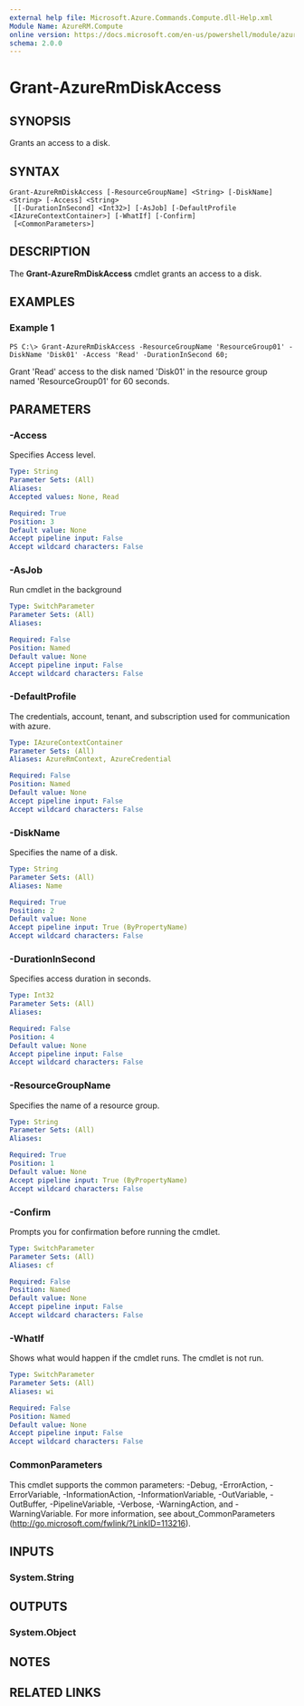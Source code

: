 ```yaml
---
external help file: Microsoft.Azure.Commands.Compute.dll-Help.xml
Module Name: AzureRM.Compute
online version: https://docs.microsoft.com/en-us/powershell/module/azurerm.compute/grant-azurermdiskaccess
schema: 2.0.0
---
```


# Grant-AzureRmDiskAccess

## SYNOPSIS
Grants an access to a disk.

## SYNTAX

```
Grant-AzureRmDiskAccess [-ResourceGroupName] <String> [-DiskName] <String> [-Access] <String>
 [[-DurationInSecond] <Int32>] [-AsJob] [-DefaultProfile <IAzureContextContainer>] [-WhatIf] [-Confirm]
 [<CommonParameters>]
```

## DESCRIPTION
The **Grant-AzureRmDiskAccess** cmdlet grants an access to a disk.

## EXAMPLES

### Example 1
```
PS C:\> Grant-AzureRmDiskAccess -ResourceGroupName 'ResourceGroup01' -DiskName 'Disk01' -Access 'Read' -DurationInSecond 60;
```

Grant 'Read' access to the disk named 'Disk01' in the resource group named 'ResourceGroup01' for 60 seconds.

## PARAMETERS

### -Access
Specifies Access level.

```yaml
Type: String
Parameter Sets: (All)
Aliases:
Accepted values: None, Read

Required: True
Position: 3
Default value: None
Accept pipeline input: False
Accept wildcard characters: False
```

### -AsJob
Run cmdlet in the background

```yaml
Type: SwitchParameter
Parameter Sets: (All)
Aliases:

Required: False
Position: Named
Default value: None
Accept pipeline input: False
Accept wildcard characters: False
```

### -DefaultProfile
The credentials, account, tenant, and subscription used for communication with azure.

```yaml
Type: IAzureContextContainer
Parameter Sets: (All)
Aliases: AzureRmContext, AzureCredential

Required: False
Position: Named
Default value: None
Accept pipeline input: False
Accept wildcard characters: False
```

### -DiskName
Specifies the name of a disk.

```yaml
Type: String
Parameter Sets: (All)
Aliases: Name

Required: True
Position: 2
Default value: None
Accept pipeline input: True (ByPropertyName)
Accept wildcard characters: False
```

### -DurationInSecond
Specifies access duration in seconds.

```yaml
Type: Int32
Parameter Sets: (All)
Aliases:

Required: False
Position: 4
Default value: None
Accept pipeline input: False
Accept wildcard characters: False
```

### -ResourceGroupName
Specifies the name of a resource group.

```yaml
Type: String
Parameter Sets: (All)
Aliases:

Required: True
Position: 1
Default value: None
Accept pipeline input: True (ByPropertyName)
Accept wildcard characters: False
```

### -Confirm
Prompts you for confirmation before running the cmdlet.

```yaml
Type: SwitchParameter
Parameter Sets: (All)
Aliases: cf

Required: False
Position: Named
Default value: None
Accept pipeline input: False
Accept wildcard characters: False
```

### -WhatIf
Shows what would happen if the cmdlet runs. The cmdlet is not run.

```yaml
Type: SwitchParameter
Parameter Sets: (All)
Aliases: wi

Required: False
Position: Named
Default value: None
Accept pipeline input: False
Accept wildcard characters: False
```

### CommonParameters
This cmdlet supports the common parameters: -Debug, -ErrorAction, -ErrorVariable, -InformationAction, -InformationVariable, -OutVariable, -OutBuffer, -PipelineVariable, -Verbose, -WarningAction, and -WarningVariable. For more information, see about_CommonParameters (http://go.microsoft.com/fwlink/?LinkID=113216).

## INPUTS

### System.String

## OUTPUTS

### System.Object

## NOTES

## RELATED LINKS
